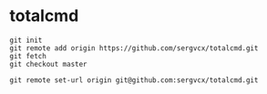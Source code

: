 # totalcmd

```
git init 
git remote add origin https://github.com/sergvcx/totalcmd.git
git fetch
git checkout master
```

```
git remote set-url origin git@github.com:sergvcx/totalcmd.git
```
